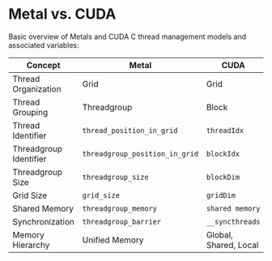 # Metal vs. CUDA

Basic overview of Metals and CUDA C thread management models and associated variables:

| Concept                | Metal                       | CUDA                 |
|------------------------|-----------------------------|----------------------|
| Thread Organization    | Grid                        | Grid                     |
| Thread Grouping        | Threadgroup                 | Block                    |
| Thread Identifier      | `thread_position_in_grid`   | `threadIdx`              |
| Threadgroup Identifier | `threadgroup_position_in_grid` | `blockIdx`            |
| Threadgroup Size       | `threadgroup_size`          | `blockDim`               |
| Grid Size              | `grid_size`                 | `gridDim`                |
| Shared Memory          | `threadgroup_memory`        | `shared memory`          |
| Synchronization        | `threadgroup_barrier`       | `__syncthreads`          |
| Memory Hierarchy       | Unified Memory              | Global, Shared, Local    |
